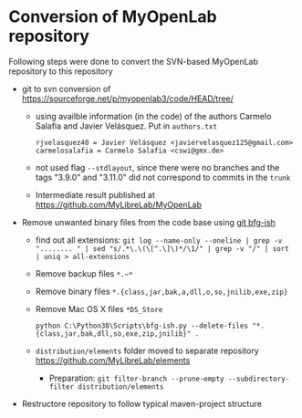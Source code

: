 # Conversion of MyOpenLab repository

Following steps were done to convert the SVN-based MyOpenLab repository to this repository

- git to svn conversion of <https://sourceforge.net/p/myopenlab3/code/HEAD/tree/>

  - using availble information (in the code) of the authors Carmelo Salafia and Javier Velásquez. Put in `authors.txt`

      ```properties
      rjvelasquez40 = Javier Velásquez <javiervelasquez125@gmail.com>
      carmelosalafia = Carmelo Salafia <cswi@gmx.de>
      ```

  - not used flag `--stdlayout`, since there were no branches and the tags "3.9.0" and "3.11.0" did not correspond to commits in the `trunk`
  - Intermediate result published at <https://github.com/MyLibreLab/MyOpenLab>

- Remove unwanted binary files from the code base using [git bfg-ish](https://github.com/newren/git-filter-repo/blob/master/contrib/filter-repo-demos/bfg-ish)

  - find out all extensions: `git log --name-only --oneline | grep -v  "........ " | sed "s/.*\.\(\[^.\]\)*/\1/" | grep -v "/" | sort | uniq > all-extensions`
  - Remove backup files `*.~*`
  - Remove binary files `*.{class,jar,bak,a,dll,o,so,jnilib,exe,zip}`
  - Remove Mac OS X files `*DS_Store`

    ```terminal
    python C:\Python38\Scripts\bfg-ish.py --delete-files "*.{class,jar,bak,dll,so,exe,zip,jnilib}" .
    ```

  - `distribution/elements` folder moved to separate repository <https://github.com/MyLibreLab/elements>

    - Preparation: `git filter-branch --prune-empty --subdirectory-filter distribution/elements`

- Restructore repository to follow typical maven-project structure
